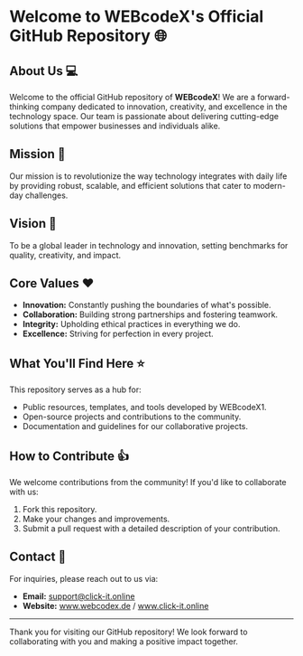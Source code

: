 # Welcome to WEBcodeX's Official GitHub Repository :globe_with_meridians:

## About Us :computer:
Welcome to the official GitHub repository of **WEBcodeX**! We are a forward-thinking company dedicated to innovation, creativity, and excellence in the technology space. Our team is passionate about delivering cutting-edge solutions that empower businesses and individuals alike.

## Mission :satellite:
Our mission is to revolutionize the way technology integrates with daily life by providing robust, scalable, and efficient solutions that cater to modern-day challenges.

## Vision :rocket:
To be a global leader in technology and innovation, setting benchmarks for quality, creativity, and impact.

## Core Values :heart:
- **Innovation:** Constantly pushing the boundaries of what's possible.
- **Collaboration:** Building strong partnerships and fostering teamwork.
- **Integrity:** Upholding ethical practices in everything we do.
- **Excellence:** Striving for perfection in every project.

## What You'll Find Here :star:
This repository serves as a hub for:
- Public resources, templates, and tools developed by WEBcodeX1.
- Open-source projects and contributions to the community.
- Documentation and guidelines for our collaborative projects.

## How to Contribute :thumbsup:
We welcome contributions from the community! If you'd like to collaborate with us:
1. Fork this repository.
2. Make your changes and improvements.
3. Submit a pull request with a detailed description of your contribution.

## Contact :email:
For inquiries, please reach out to us via:
- **Email:** support@click-it.online
- **Website:** www.webcodex.de / www.click-it.online

---

Thank you for visiting our GitHub repository! We look forward to collaborating with you and making a positive impact together.
